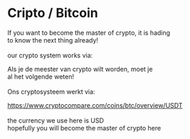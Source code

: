# Cripto / Bitcoin

If you want to become the master of crypto, it is hading<br>
to know the next thing already!<br><br>
our crypto system works via: <br>

Als je de meester van crypto wilt worden, moet je<br>
al het volgende weten!<br><br>
Ons cryptosysteem werkt via: <br>

https://www.cryptocompare.com/coins/btc/overview/USDT
<br><br>
the currency we use here is USD<br>
hopefully you will become the master of crypto here
